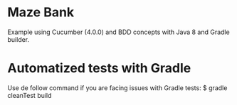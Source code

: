 # Maze Bank
Example using Cucumber (4.0.0) and BDD concepts with Java 8 and Gradle builder.

# Automatized tests with Gradle
Use de follow command if you are facing issues with Gradle tests:
  $ gradle cleanTest build
